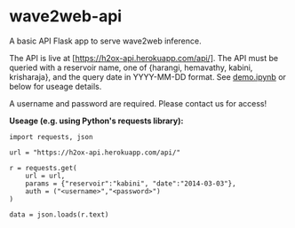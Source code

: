 # wave2web-api
A basic API Flask app to serve wave2web inference.

The API is live at [https://h2ox-api.herokuapp.com/api/]. The API must be queried with a reservoir name, one of {harangi, hemavathy, kabini, krisharaja}, and the query date in YYYY-MM-DD format. See [demo.ipynb](demo.ipynb) or below for useage details.

A username and password are required. Please contact us for access!

**Useage (e.g. using Python's requests library):**

    import requests, json
    
    url = "https://h2ox-api.herokuapp.com/api/"
    
    r = requests.get(
        url = url,
        params = {"reservoir":"kabini", "date":"2014-03-03"},
        auth = ("<username>","<password>")
    )
    
    data = json.loads(r.text)